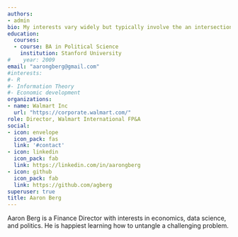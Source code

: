 ```yaml
---
authors:
- admin
bio: My interests vary widely but typically involve the an intersection between math and the real world.
education:
  courses:
  - course: BA in Political Science
    institution: Stanford University
#    year: 2009
email: "aarongberg@gmail.com"
#interests:
#- R
#- Information Theory
#- Economic development
organizations:
- name: Walmart Inc
  url: "https://corporate.walmart.com/"
role: Director, Walmart International FP&A
social:
- icon: envelope
  icon_pack: fas
  link: '#contact'
- icon: linkedin
  icon_pack: fab
  link: https://linkedin.com/in/aarongberg
- icon: github
  icon_pack: fab
  link: https://github.com/agberg
superuser: true
title: Aaron Berg
---
```


Aaron Berg is a Finance Director with interests in economics, data science, and politics.  He is happiest learning how to untangle a challenging problem.